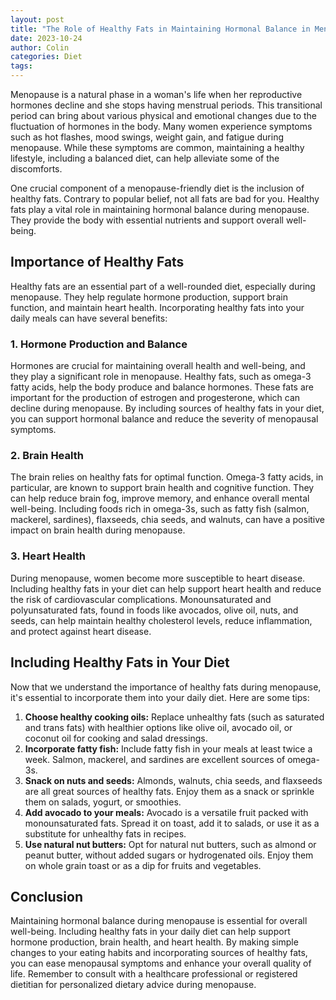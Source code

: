 ```yaml
---
layout: post
title: "The Role of Healthy Fats in Maintaining Hormonal Balance in Menopause"
date: 2023-10-24
author: Colin
categories: Diet
tags: 
---
```


Menopause is a natural phase in a woman's life when her reproductive hormones decline and she stops having menstrual periods. This transitional period can bring about various physical and emotional changes due to the fluctuation of hormones in the body. Many women experience symptoms such as hot flashes, mood swings, weight gain, and fatigue during menopause. While these symptoms are common, maintaining a healthy lifestyle, including a balanced diet, can help alleviate some of the discomforts. 

One crucial component of a menopause-friendly diet is the inclusion of healthy fats. Contrary to popular belief, not all fats are bad for you. Healthy fats play a vital role in maintaining hormonal balance during menopause. They provide the body with essential nutrients and support overall well-being.

## Importance of Healthy Fats

Healthy fats are an essential part of a well-rounded diet, especially during menopause. They help regulate hormone production, support brain function, and maintain heart health. Incorporating healthy fats into your daily meals can have several benefits:

### 1. Hormone Production and Balance

Hormones are crucial for maintaining overall health and well-being, and they play a significant role in menopause. Healthy fats, such as omega-3 fatty acids, help the body produce and balance hormones. These fats are important for the production of estrogen and progesterone, which can decline during menopause. By including sources of healthy fats in your diet, you can support hormonal balance and reduce the severity of menopausal symptoms.

### 2. Brain Health

The brain relies on healthy fats for optimal function. Omega-3 fatty acids, in particular, are known to support brain health and cognitive function. They can help reduce brain fog, improve memory, and enhance overall mental well-being. Including foods rich in omega-3s, such as fatty fish (salmon, mackerel, sardines), flaxseeds, chia seeds, and walnuts, can have a positive impact on brain health during menopause.

### 3. Heart Health

During menopause, women become more susceptible to heart disease. Including healthy fats in your diet can help support heart health and reduce the risk of cardiovascular complications. Monounsaturated and polyunsaturated fats, found in foods like avocados, olive oil, nuts, and seeds, can help maintain healthy cholesterol levels, reduce inflammation, and protect against heart disease.

## Including Healthy Fats in Your Diet

Now that we understand the importance of healthy fats during menopause, it's essential to incorporate them into your daily diet. Here are some tips:

1. **Choose healthy cooking oils:** Replace unhealthy fats (such as saturated and trans fats) with healthier options like olive oil, avocado oil, or coconut oil for cooking and salad dressings.
2. **Incorporate fatty fish:** Include fatty fish in your meals at least twice a week. Salmon, mackerel, and sardines are excellent sources of omega-3s.
3. **Snack on nuts and seeds:** Almonds, walnuts, chia seeds, and flaxseeds are all great sources of healthy fats. Enjoy them as a snack or sprinkle them on salads, yogurt, or smoothies.
4. **Add avocado to your meals:** Avocado is a versatile fruit packed with monounsaturated fats. Spread it on toast, add it to salads, or use it as a substitute for unhealthy fats in recipes.
5. **Use natural nut butters:** Opt for natural nut butters, such as almond or peanut butter, without added sugars or hydrogenated oils. Enjoy them on whole grain toast or as a dip for fruits and vegetables.

## Conclusion

Maintaining hormonal balance during menopause is essential for overall well-being. Including healthy fats in your daily diet can help support hormone production, brain health, and heart health. By making simple changes to your eating habits and incorporating sources of healthy fats, you can ease menopausal symptoms and enhance your overall quality of life. Remember to consult with a healthcare professional or registered dietitian for personalized dietary advice during menopause.